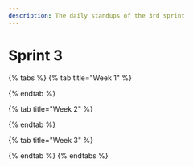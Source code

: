 ```yaml
---
description: The daily standups of the 3rd sprint
---
```


# Sprint 3

{% tabs %}
{% tab title="Week 1" %}

{% endtab %}

{% tab title="Week 2" %}

{% endtab %}

{% tab title="Week 3" %}

{% endtab %}
{% endtabs %}

